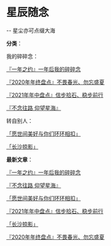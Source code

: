 # 星辰随念

-- 星尘亦可点缀大海

**分类**：

我的碎碎念：

[『一年之约』一年后我的碎碎念](articles/21080901)

[『2020年年终盘点』不畏春光、勿忘盛夏](articles/21070501)

[『2021年年中盘点』信步拾石、稳步前行](articles/21070901)

[『不念往路  仰望星海』](articles/21071301)

转自别人：

[「愿世间美好与你们环环相扣」](articles/21070902)

[「长沙掠影」](articles/21070601)

**最新文章**：

[『一年之约』一年后我的碎碎念](articles/21080901)

[『不念往路  仰望星海』](articles/21071301)

[「愿世间美好与你们环环相扣」](articles/21070902)

[『2021年年中盘点』信步拾石、稳步前行](articles/21070901)

[「长沙掠影」](articles/21070601)

[『2020年年终盘点』不畏春光、勿忘盛夏](articles/21070501)

